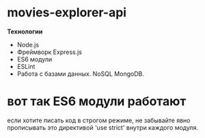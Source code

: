 # movies-explorer-api

**Технологии**
* Node.js
* Фреймворк Express.js
* ES6 модули
* ESLint
* Работа с базами данных. NoSQL MongoDB.





# вот так ES6 модули работают
если хотите писать код в строгом режиме, не забывайте явно прописывать это директивой 'use strict' внутри каждого модуля.
